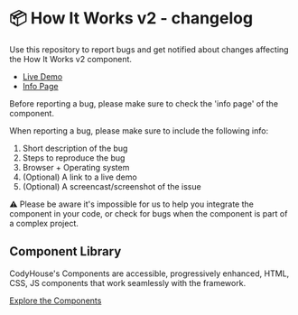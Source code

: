 # 📦 How It Works v2 - changelog

Use this repository to report bugs and get notified about changes affecting the How It Works v2 component.

- [Live Demo](https://codyhouse.co/ds/components/app/how-it-works-v2)
- [Info Page](https://codyhouse.co/ds/components/info/how-it-works-v2)

Before reporting a bug, please make sure to check the 'info page' of the component. 

When reporting a bug, please make sure to include the following info:

1. Short description of the bug
2. Steps to reproduce the bug
3. Browser + Operating system
4. (Optional) A link to a live demo
5. (Optional) A screencast/screenshot of the issue

⚠️ Please be aware it's impossible for us to help you integrate the component in your code, or check for bugs when the component is part of a complex project.

## Component Library

CodyHouse's Components are accessible, progressively enhanced, HTML, CSS, JS components that work seamlessly with the framework.

[Explore the Components](https://codyhouse.co/ds/components)
